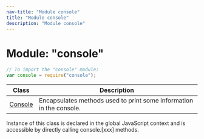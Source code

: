 ```yaml
---
nav-title: "Module console"
title: "Module console"
description: "Module console"
---
```

# Module: "console"

``` JavaScript
// To import the "console" module:
var console = require("console");
```

Class | Description
------|------------
[Console](../console/Console.md) | Encapsulates methods used to print some information in the console.
Instance of this class is declared in the global JavaScript context and is accessible by directly calling console.[xxx] methods.